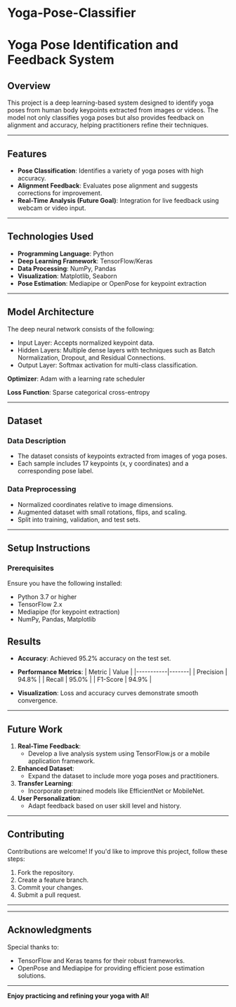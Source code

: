 # Yoga-Pose-Classifier

# Yoga Pose Identification and Feedback System

## **Overview**
This project is a deep learning-based system designed to identify yoga poses from human body keypoints extracted from images or videos. The model not only classifies yoga poses but also provides feedback on alignment and accuracy, helping practitioners refine their techniques.

---

## **Features**
- **Pose Classification**: Identifies a variety of yoga poses with high accuracy.
- **Alignment Feedback**: Evaluates pose alignment and suggests corrections for improvement.
- **Real-Time Analysis (Future Goal)**: Integration for live feedback using webcam or video input.

---

## **Technologies Used**
- **Programming Language**: Python
- **Deep Learning Framework**: TensorFlow/Keras
- **Data Processing**: NumPy, Pandas
- **Visualization**: Matplotlib, Seaborn
- **Pose Estimation**: Mediapipe or OpenPose for keypoint extraction

---

## **Model Architecture**
The deep neural network consists of the following:
- Input Layer: Accepts normalized keypoint data.
- Hidden Layers: Multiple dense layers with techniques such as Batch Normalization, Dropout, and Residual Connections.
- Output Layer: Softmax activation for multi-class classification.

**Optimizer**: Adam with a learning rate scheduler

**Loss Function**: Sparse categorical cross-entropy

---

## **Dataset**
### Data Description
- The dataset consists of keypoints extracted from images of yoga poses.
- Each sample includes 17 keypoints (x, y coordinates) and a corresponding pose label.

### Data Preprocessing
- Normalized coordinates relative to image dimensions.
- Augmented dataset with small rotations, flips, and scaling.
- Split into training, validation, and test sets.

---

## **Setup Instructions**
### Prerequisites
Ensure you have the following installed:
- Python 3.7 or higher
- TensorFlow 2.x
- Mediapipe (for keypoint extraction)
- NumPy, Pandas, Matplotlib




## **Results**
- **Accuracy**: Achieved 95.2% accuracy on the test set.
- **Performance Metrics**:
  | Metric    | Value |
  |-----------|-------|
  | Precision | 94.8% |
  | Recall    | 95.0% |
  | F1-Score  | 94.9% |

- **Visualization**:
  Loss and accuracy curves demonstrate smooth convergence.

---

## **Future Work**
1. **Real-Time Feedback**:
   - Develop a live analysis system using TensorFlow.js or a mobile application framework.
2. **Enhanced Dataset**:
   - Expand the dataset to include more yoga poses and practitioners.
3. **Transfer Learning**:
   - Incorporate pretrained models like EfficientNet or MobileNet.
4. **User Personalization**:
   - Adapt feedback based on user skill level and history.

---

## **Contributing**
Contributions are welcome! If you'd like to improve this project, follow these steps:
1. Fork the repository.
2. Create a feature branch.
3. Commit your changes.
4. Submit a pull request.


---

---

## **Acknowledgments**
Special thanks to:
- TensorFlow and Keras teams for their robust frameworks.
- OpenPose and Mediapipe for providing efficient pose estimation solutions.

---

**Enjoy practicing and refining your yoga with AI!**

